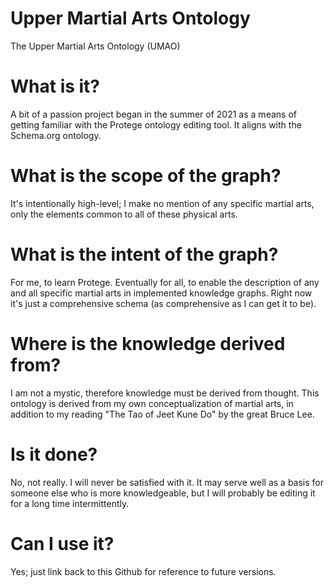 # Upper Martial Arts Ontology
The Upper Martial Arts Ontology (UMAO)

# What is it?
A bit of a passion project began in the summer of 2021 as a means of getting familiar with the Protege ontology editing tool. It aligns with the Schema.org ontology.

# What is the scope of the graph?
It's intentionally high-level; I make no mention of any specific martial arts, only the elements common to all of these physical arts. 

# What is the intent of the graph?
For me, to learn Protege. Eventually for all, to enable the description of any and all specific martial arts in implemented knowledge graphs. Right now it's just a comprehensive schema (as comprehensive as I can get it to be).

# Where is the knowledge derived from?
I am not a mystic, therefore knowledge must be derived from thought. This ontology is derived from my own conceptualization of martial arts, in addition to my reading "The Tao of Jeet Kune Do" by the great Bruce Lee.

# Is it done?
No, not really. I will never be satisfied with it. It may serve well as a basis for someone else who is more knowledgeable, but I will probably be editing it for a long time intermittently.

# Can I use it?
Yes; just link back to this Github for reference to future versions.
